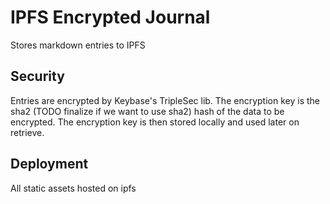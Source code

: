 # IPFS Encrypted Journal

Stores markdown entries to IPFS

## Security
Entries are encrypted by Keybase's TripleSec lib. The encryption key is the sha2 (TODO finalize if we want to use sha2) hash of the data to be encrypted.
The encryption key is then stored locally and used later on retrieve.

## Deployment
All static assets hosted on ipfs
